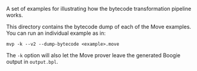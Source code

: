 A set of examples for illustrating how the bytecode transformation pipeline works.

This directory contains the bytecode dump of each of the Move
examples. You can run an individual example as in:

```
mvp -k --v2 --dump-bytecode <example>.move
```

The `-k` option will also let the Move prover leave the generated Boogie output
in `output.bpl`.
